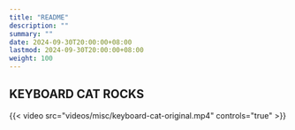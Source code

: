 ```yaml
---
title: "README"
description: ""
summary: ""
date: 2024-09-30T20:00:00+08:00
lastmod: 2024-09-30T20:00:00+08:00
weight: 100
---
```


## KEYBOARD CAT ROCKS

{{< video src="videos/misc/keyboard-cat-original.mp4" controls="true" >}}
